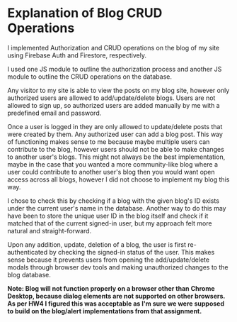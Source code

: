 # Explanation of Blog CRUD Operations

I implemented Authorization and CRUD operations on the blog of my site using Firebase Auth and Firestore, respectively.

I used one JS module to outline the authorization process and another JS module to outline the CRUD operations on the database.

Any visitor to my site is able to view the posts on my blog site, however only authorized users are allowed to add/update/delete blogs. Users are not allowed to sign up, so authorized users are added manually by me with a predefined email and password.

Once a user is logged in they are only allowed to update/delete posts that were created by them. Any authorized user can add a blog post. This way of functioning makes sense to me because maybe multiple users can contribute to the blog, however users should not be able to make changes to another user's blogs. This might not always be the best implementation, maybe in the case that you wanted a more community-like blog where a user could contribute to another user's blog then you would want open access across all blogs, however I did not choose to implement my blog this way.

I chose to check this by checking if a blog with the given blog's ID exists under the current user's name in the database. Another way to do this may have been to store the unique user ID in the blog itself and check if it matched that of the current signed-in user, but my approach felt more natural and straight-forward.

Upon any addition, update, deletion of a blog, the user is first re-authenticated by checking the signed-in status of the user. This makes sense because it prevents users from opening the add/update/delete modals through browser dev tools and making unauthorized changes to the blog database.

**Note: Blog will not function properly on a browser other than Chrome Desktop, because dialog elements are not supported on other browsers. As per HW4 I figured this was acceptable as I'm sure we were supposed to build on the blog/alert implementations from that assignment.**
